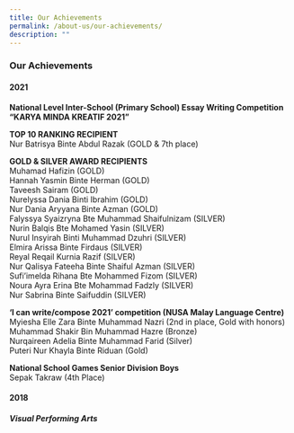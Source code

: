 ```yaml
---
title: Our Achievements
permalink: /about-us/our-achievements/
description: ""
---
```

### **Our Achievements**
#### **2021**
**National Level Inter-School (Primary School) Essay Writing Competition “KARYA MINDA KREATIF 2021”**

**TOP 10 RANKING RECIPIENT**<br>
Nur Batrisya Binte Abdul Razak (GOLD & 7th place)

**GOLD & SILVER AWARD RECIPIENTS**<br>
Muhamad Hafizin (GOLD)<br>
Hannah Yasmin Binte Herman (GOLD)<br>
Taveesh Sairam (GOLD)<br>
Nurelyssa Dania Binti Ibrahim (GOLD)<br>
Nur Dania Aryyana Binte Azman (GOLD)<br>
Falyssya Syaizryna Bte Muhammad Shaifulnizam (SILVER)<br>
Nurin Balqis Bte Mohamed Yasin (SILVER)<br>
Nurul Insyirah Binti Muhammad Dzuhri (SILVER)<br>
Elmira Arissa Binte Firdaus (SILVER)<br>
Reyal Reqail Kurnia Razif (SILVER)<br>
Nur Qalisya Fateeha Binte Shaiful Azman (SILVER)<br>
Sufi’imelda Rihana Bte Mohammed Fizom (SILVER)<br>
Noura Ayra Erina Bte Mohammad Fadzly (SILVER)<br>
Nur Sabrina Binte Saifuddin (SILVER)

**‘I can write/compose 2021’ competition (NUSA Malay Language Centre)**<br>
Myiesha Elle Zara Binte Muhammad Nazri (2nd in place, Gold with honors)<br>
Muhammad Shakir Bin Muhammad Hazre (Bronze)<br>
Nurqaireen Adelia Binte Muhammad Farid (Silver)<br>
Puteri Nur Khayla Binte Riduan (Gold)

**National School Games Senior Division Boys**<br>
Sepak Takraw (4th Place)

#### **2018**

##### **Visual Performing Arts**



